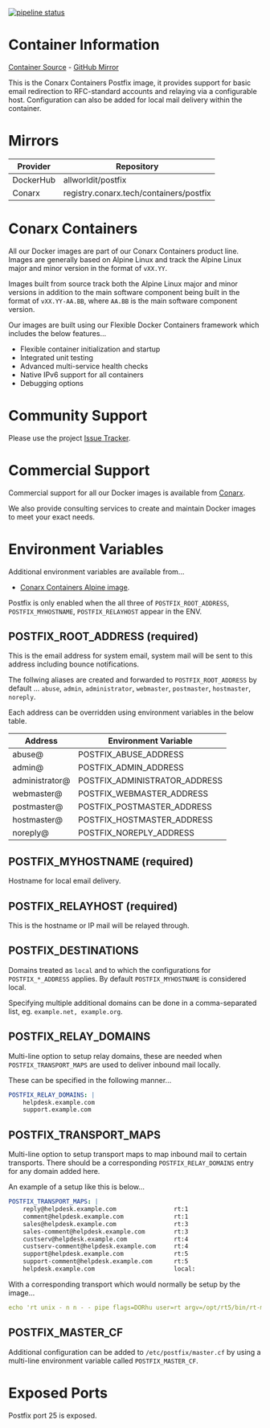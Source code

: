 [![pipeline status](https://gitlab.conarx.tech/containers/postfix/badges/main/pipeline.svg)](https://gitlab.conarx.tech/containers/postfix/-/commits/main)

# Container Information

[Container Source](https://gitlab.conarx.tech/containers/postfix) - [GitHub Mirror](https://github.com/AllWorldIT/containers-postfix)

This is the Conarx Containers Postfix image, it provides support for basic email redirection to RFC-standard accounts and relaying
via a configurable host. Configuration can also be added for local mail delivery within the container.



# Mirrors

|  Provider  |  Repository                            |
|------------|----------------------------------------|
| DockerHub  | allworldit/postfix                      |
| Conarx     | registry.conarx.tech/containers/postfix |



# Conarx Containers

All our Docker images are part of our Conarx Containers product line. Images are generally based on Alpine Linux and track the
Alpine Linux major and minor version in the format of `vXX.YY`.

Images built from source track both the Alpine Linux major and minor versions in addition to the main software component being
built in the format of `vXX.YY-AA.BB`, where `AA.BB` is the main software component version.

Our images are built using our Flexible Docker Containers framework which includes the below features...

- Flexible container initialization and startup
- Integrated unit testing
- Advanced multi-service health checks
- Native IPv6 support for all containers
- Debugging options



# Community Support

Please use the project [Issue Tracker](https://gitlab.conarx.tech/containers/postfix/-/issues).



# Commercial Support

Commercial support for all our Docker images is available from [Conarx](https://conarx.tech).

We also provide consulting services to create and maintain Docker images to meet your exact needs.



# Environment Variables

Additional environment variables are available from...
* [Conarx Containers Alpine image](https://gitlab.conarx.tech/containers/alpine).

Postfix is only enabled when the all three of `POSTFIX_ROOT_ADDRESS`, `POSTFIX_MYHOSTNAME`, `POSTFIX_RELAYHOST` appear in the ENV.


## POSTFIX_ROOT_ADDRESS (required)

This is the email address for system email, system mail will be sent to this address including bounce notifications.

The follwing aliases are created and forwarded to `POSTFIX_ROOT_ADDRESS` by default ... `abuse`, `admin`, `administrator`,
`webmaster`, `postmaster`, `hostmaster`, `noreply`.

Each address can be overridden using environment variables in the below table.

| Address        | Environment Variable          |
|----------------|-------------------------------|
| abuse@         | POSTFIX_ABUSE_ADDRESS         |
| admin@         | POSTFIX_ADMIN_ADDRESS         |
| administrator@ | POSTFIX_ADMINISTRATOR_ADDRESS |
| webmaster@     | POSTFIX_WEBMASTER_ADDRESS     |
| postmaster@    | POSTFIX_POSTMASTER_ADDRESS    |
| hostmaster@    | POSTFIX_HOSTMASTER_ADDRESS    |
| noreply@       | POSTFIX_NOREPLY_ADDRESS       |


## POSTFIX_MYHOSTNAME (required)

Hostname for local email delivery.


## POSTFIX_RELAYHOST (required)

This is the hostname or IP mail will be relayed through.


## POSTFIX_DESTINATIONS

Domains treated as `local` and to which the configurations for `POSTFIX_*_ADDRESS` applies. By default `POSTFIX_MYHOSTNAME` is
considered local.

Specifying multiple additional domains can be done in a comma-separated list, eg. `example.net, example.org`.


## POSTFIX_RELAY_DOMAINS

Multi-line option to setup relay domains, these are needed when `POSTFIX_TRANSPORT_MAPS` are used to deliver inbound mail locally.

These can be specified in the following manner...

```yaml
POSTFIX_RELAY_DOMAINS: |
    helpdesk.example.com
    support.example.com
```


## POSTFIX_TRANSPORT_MAPS

Multi-line option to setup transport maps to map inbound mail to certain transports. There should be a corresponding
`POSTFIX_RELAY_DOMAINS` entry for any domain added here.

An example of a setup like this is below...

```yaml
POSTFIX_TRANSPORT_MAPS: |
    reply@helpdesk.example.com                rt:1
    comment@helpdesk.example.com              rt:1
    sales@helpdesk.example.com                rt:3
    sales-comment@helpdesk.example.com        rt:3
    custserv@helpdesk.example.com             rt:4
    custserv-comment@helpdesk.example.com     rt:4
    support@helpdesk.example.com              rt:5
    support-comment@helpdesk.example.com      rt:5
    helpdesk.example.com                      local:
```

With a corresponding transport which would normally be setup by the image...

```yaml
echo 'rt unix - n n - - pipe flags=DORhu user=rt argv=/opt/rt5/bin/rt-mailgate --queue $nexthop --action correspond --url http://localhost/' >> /etc/postfix/master.cf
```


## POSTFIX_MASTER_CF

Additional configuration can be added to `/etc/postfix/master.cf` by using a multi-line environment variable called
`POSTFIX_MASTER_CF`.



# Exposed Ports

Postfix port 25 is exposed.
